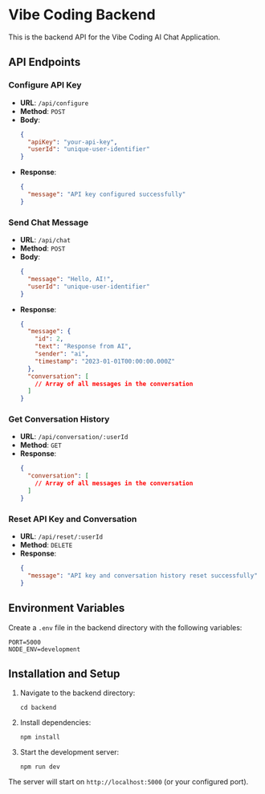 # Vibe Coding Backend

This is the backend API for the Vibe Coding AI Chat Application.

## API Endpoints

### Configure API Key
- **URL**: `/api/configure`
- **Method**: `POST`
- **Body**: 
  ```json
  {
    "apiKey": "your-api-key",
    "userId": "unique-user-identifier"
  }
  ```
- **Response**: 
  ```json
  {
    "message": "API key configured successfully"
  }
  ```

### Send Chat Message
- **URL**: `/api/chat`
- **Method**: `POST`
- **Body**: 
  ```json
  {
    "message": "Hello, AI!",
    "userId": "unique-user-identifier"
  }
  ```
- **Response**: 
  ```json
  {
    "message": {
      "id": 2,
      "text": "Response from AI",
      "sender": "ai",
      "timestamp": "2023-01-01T00:00:00.000Z"
    },
    "conversation": [
      // Array of all messages in the conversation
    ]
  }
  ```

### Get Conversation History
- **URL**: `/api/conversation/:userId`
- **Method**: `GET`
- **Response**: 
  ```json
  {
    "conversation": [
      // Array of all messages in the conversation
    ]
  }
  ```

### Reset API Key and Conversation
- **URL**: `/api/reset/:userId`
- **Method**: `DELETE`
- **Response**: 
  ```json
  {
    "message": "API key and conversation history reset successfully"
  }
  ```

## Environment Variables

Create a `.env` file in the backend directory with the following variables:

```
PORT=5000
NODE_ENV=development
```

## Installation and Setup

1. Navigate to the backend directory:
   ```
   cd backend
   ```

2. Install dependencies:
   ```
   npm install
   ```

3. Start the development server:
   ```
   npm run dev
   ```

The server will start on `http://localhost:5000` (or your configured port).